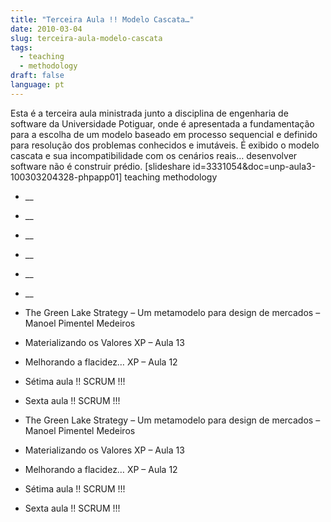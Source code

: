 ```yaml
---
title: "Terceira Aula !! Modelo Cascata…"
date: 2010-03-04
slug: terceira-aula-modelo-cascata
tags:
  - teaching
  - methodology
draft: false
language: pt
---
```


Esta é a terceira aula ministrada junto a disciplina de engenharia de software da Universidade Potiguar, onde é apresentada a fundamentação para a escolha de um modelo baseado em processo sequencial e definido para resolução dos problemas conhecidos e imutáveis. É exibido o modelo cascata e sua incompatibilidade com os cenários reais… desenvolver software não é construir prédio.
[slideshare id=3331054&doc=unp-aula3-100303204328-phpapp01]
teaching methodology
- __
- __
- __
- __
- __
- __

- The Green Lake Strategy – Um metamodelo para design de mercados – Manoel Pimentel Medeiros
- Materializando os Valores XP – Aula 13
- Melhorando a flacidez… XP – Aula 12
- Sétima aula !! SCRUM !!!
- Sexta aula !! SCRUM !!!

- The Green Lake Strategy – Um metamodelo para design de mercados – Manoel Pimentel Medeiros
- Materializando os Valores XP – Aula 13
- Melhorando a flacidez… XP – Aula 12
- Sétima aula !! SCRUM !!!
- Sexta aula !! SCRUM !!!